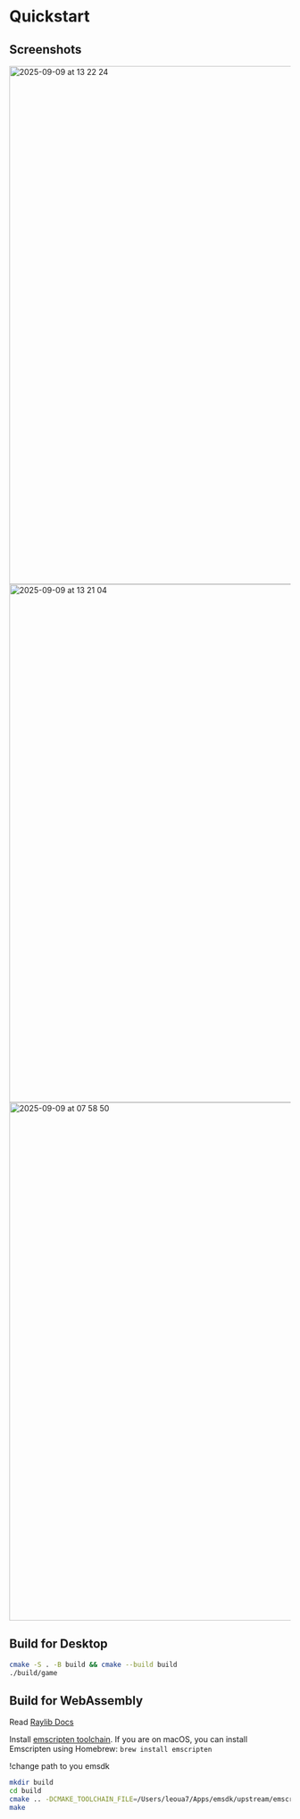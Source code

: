 # Quickstart

## Screenshots

<img width="1200" height="928" alt=" 2025-09-09 at 13 22 24" src="https://github.com/user-attachments/assets/41c8bdfb-9f62-4361-a941-df60973af7cd" />

<img width="1200" height="928" alt=" 2025-09-09 at 13 21 04" src="https://github.com/user-attachments/assets/ab5c3c05-db22-4038-a5f9-4a8d29122d8b" />

<img width="1200" height="928" alt=" 2025-09-09 at 07 58 50" src="https://github.com/user-attachments/assets/b398c547-8284-4ad7-8b11-a70d55e9acb9" />


## Build for Desktop

```bash
cmake -S . -B build && cmake --build build
./build/game
```

## Build for WebAssembly

Read [Raylib Docs](https://github.com/raysan5/raylib/wiki/Working-for-Web-(HTML5))

Install [emscripten toolchain](https://emscripten.org/docs/getting_started/downloads.html).
If you are on macOS, you can install Emscripten using Homebrew: `brew install emscripten`


!change path to you emsdk

```bash
mkdir build
cd build
cmake .. -DCMAKE_TOOLCHAIN_FILE=/Users/leoua7/Apps/emsdk/upstream/emscripten/cmake/Modules/Platform/Emscripten.cmake -DPLATFORM=Web
make
